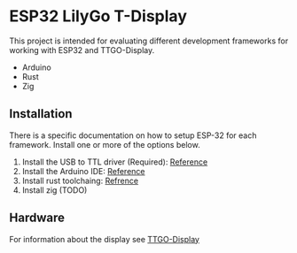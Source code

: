 
# ESP32 LilyGo T-Display 

This project is intended for evaluating different development frameworks 
for working with ESP32 and TTGO-Display.

- Arduino
- Rust
- Zig

## Installation

There is a specific documentation on how to setup ESP-32 for each framework.
Install one or more of the options below.

1. Install the USB to TTL driver (Required): [Reference](./docs/usb2ttl_driver.md)
2. Install the Arduino IDE: [Reference](./docs/arduino_ide.md) 
3. Install rust toolchaing: [Refrence](./docs/rust_setup.md)
4. Install zig (TODO)

## Hardware

For information about the display see [TTGO-Display](./docs/ttgo_display.md) 

